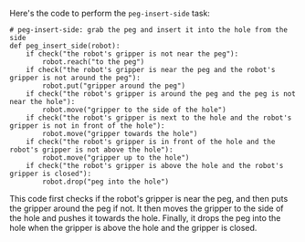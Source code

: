 Here's the code to perform the `peg-insert-side` task:

```
# peg-insert-side: grab the peg and insert it into the hole from the side
def peg_insert_side(robot):
    if check("the robot's gripper is not near the peg"):
        robot.reach("to the peg")
    if check("the robot's gripper is near the peg and the robot's gripper is not around the peg"):
        robot.put("gripper around the peg")
    if check("the robot's gripper is around the peg and the peg is not near the hole"):
        robot.move("gripper to the side of the hole")
    if check("the robot's gripper is next to the hole and the robot's gripper is not in front of the hole"):
        robot.move("gripper towards the hole")
    if check("the robot's gripper is in front of the hole and the robot's gripper is not above the hole"):
        robot.move("gripper up to the hole")
    if check("the robot's gripper is above the hole and the robot's gripper is closed"):
        robot.drop("peg into the hole")
``` 

This code first checks if the robot's gripper is near the peg, and then puts the gripper around the peg if not. It then moves the gripper to the side of the hole and pushes it towards the hole. Finally, it drops the peg into the hole when the gripper is above the hole and the gripper is closed.